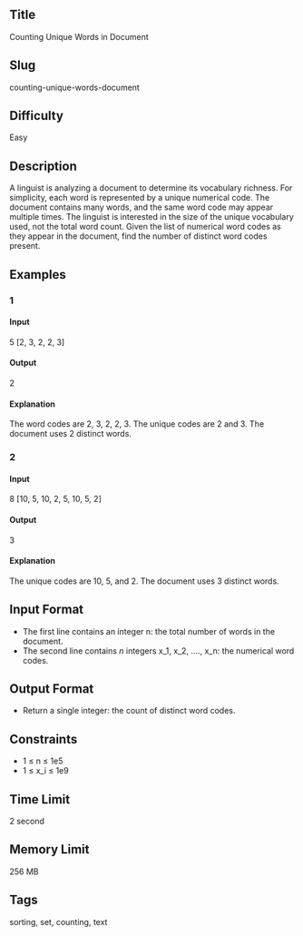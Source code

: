 ## Title

Counting Unique Words in Document

## Slug

counting-unique-words-document

## Difficulty

Easy

## Description

A linguist is analyzing a document to determine its vocabulary richness. For simplicity, each word is represented by a unique numerical code. The document contains many words, and the same word code may appear multiple times. The linguist is interested in the size of the unique vocabulary used, not the total word count. Given the list of numerical word codes as they appear in the document, find the number of distinct word codes present.

## Examples

### 1

#### Input

5
[2, 3, 2, 2, 3]

#### Output

2

#### Explanation

The word codes are 2, 3, 2, 2, 3. The unique codes are 2 and 3. The document uses 2 distinct words.

### 2

#### Input

8
[10, 5, 10, 2, 5, 10, 5, 2]

#### Output

3

#### Explanation

The unique codes are 10, 5, and 2. The document uses 3 distinct words.

## Input Format

- The first line contains an integer n: the total number of words in the document.
- The second line contains $n$ integers x_1, x_2, ...., x_n: the numerical word codes.

## Output Format

- Return a single integer: the count of distinct word codes.

## Constraints

- 1 ≤ n ≤ 1e5
- 1 ≤ x_i ≤ 1e9

## Time Limit

2 second

## Memory Limit

256 MB

## Tags

sorting, set, counting, text